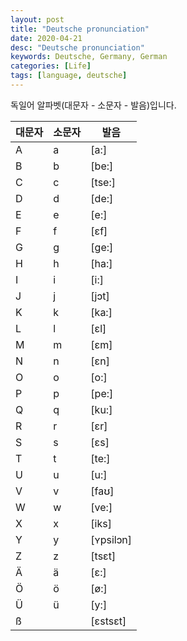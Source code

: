 ```yaml
---
layout: post
title: "Deutsche pronunciation"
date: 2020-04-21
desc: "Deutsche pronunciation"
keywords: Deutsche, Germany, German
categories: [Life]
tags: [language, deutsche]
---
```


독일어 알파벳(대문자 - 소문자 - 발음)입니다. 

| 대문자  | 소문자   | 발음|
| ------- | ------- | ------|
| A | a | [a:] |
| B | b | [be:] |
| C | c | [tse:] |
| D | d | [de:] |
| E | e | [e:] |
| F | f | [εf] |
| G | g | [ge:] |
| H | h | [ha:] |
| I | i | [i:] |
| J | j | [jɔt] |
| K | k | [ka:] |
| L | l | [εl] |
| M | m | [εm] |
| N | n | [εn] |
| O | o | [o:] |
| P | p | [pe:] |
| Q | q | [ku:] |
| R | r | [εr] |
| S | s | [εs] |
| T | t | [te:] |
| U | u | [u:] |
| V | v | [faʊ] |
| W | w | [ve:] |
| X | x | [iks] |
| Y | y | [ʏpsilɔn] |
| Z | z | [tsεt] |
| Ä | ä | [ε:] |
| Ö | ö | [ø:] |
| Ü | ü | [y:] |
| ß |   | [ɛstsɛt] |

